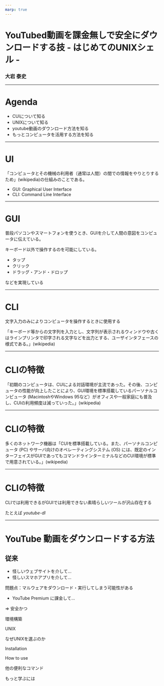 ```yaml
---
marp: true
---
```


# YouTubed動画を課金無しで安全にダウンロードする技 - はじめてのUNIXシェル -

### 大岩 泰史

---
# Agenda

- CUIについて知る
- UNIXについて知る
- youtube動画のダウンロード方法を知る
- もっとコンピュータを活用する方法を知る

---

# UI

「コンピュータとその機械の利用者（通常は人間）の間での情報をやりとりするため」(wikipedia)の仕組みのことである。

- GUI: Graphical User Interface
- CLI: Command Line Interface

---

# GUI

普段パソコンやスマートフォンを使うとき、GUIを介して人間の意図をコンピュータに伝えている。

キーボード以外で操作するのを可能にしている。

- タップ
- クリック
- ドラッグ・アンド・ドロップ

などを実現している

---

# CLI

文字入力のみによりコンピュータを操作するときに使用する

「キーボード等からの文字列を入力とし、文字列が表示されるウィンドウや古くはラインプリンタで印字される文字などを出力とする、ユーザインタフェースの様式である。」(wikipedia)

---

# CLIの特徴

「初期のコンピュータは、CUIによる対話環境が主流であった。その後、コンピュータの性能が向上したことにより、GUI環境を標準搭載しているパーソナルコンピュータ (MacintoshやWindows 95など）がオフィスや一般家庭にも普及し、CUIの利用頻度は減っていった。」(wikipedia)

--- 

# CLIの特徴

多くのネットワーク機器は「CUIを標準搭載している。また、パーソナルコンピュータ (PC) やサーバ向けのオペレーティングシステム (OS) には、既定のインターフェイスがGUIであってもコマンドラインターミナルなどのCUI環境が標準で用意されている。」(wikipedia)

---

# CLIの特徴

CLIでは利用できるがGUIでは利用できない素晴らしいツールが沢山存在する

たとえば *youtube-dl*

---

# YouTube 動画をダウンロードする方法

## 従来
- 怪しいウェブサイトを介して...
- 怪しいスマホアプリを介して...

問題点：マルウェアをダウンロード・実行してしまう可能性がある

- YouTube Premium に課金して...



=> 安全かつ


環境構築

UNIX

なぜUNIXを選ぶのか

Installation

How to use

他の便利なコマンド

もっと学ぶには